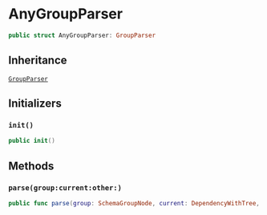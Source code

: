 # AnyGroupParser

``` swift
public struct AnyGroupParser: GroupParser
```

## Inheritance

[`GroupParser`](./GroupParser)

## Initializers

### `init()`

``` swift
public init()
```

## Methods

### `parse(group:current:other:)`

``` swift
public func parse(group: SchemaGroupNode, current: DependencyWithTree, other: [DependencyWithTree]) throws -> SchemaGroupModel
```
